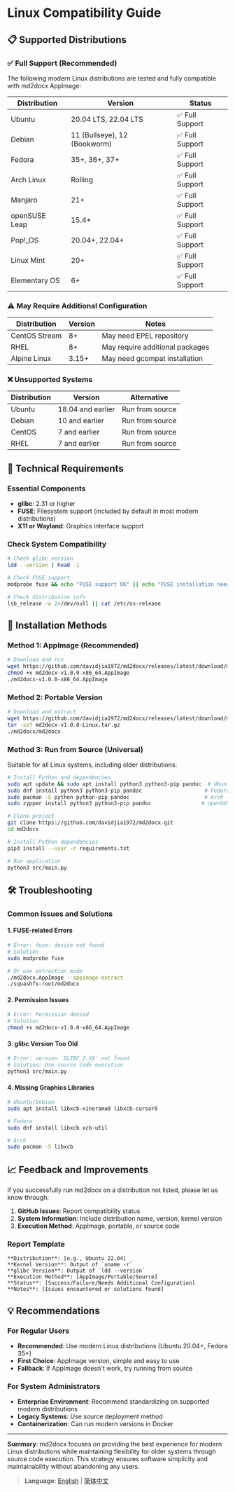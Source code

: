# Linux Compatibility Guide

## 📋 Supported Distributions

### ✅ Full Support (Recommended)
The following modern Linux distributions are tested and fully compatible with md2docx AppImage:

| Distribution | Version | Status |
|--------------|---------|---------|
| Ubuntu | 20.04 LTS, 22.04 LTS | ✅ Full Support |
| Debian | 11 (Bullseye), 12 (Bookworm) | ✅ Full Support |
| Fedora | 35+, 36+, 37+ | ✅ Full Support |
| Arch Linux | Rolling | ✅ Full Support |
| Manjaro | 21+ | ✅ Full Support |
| openSUSE Leap | 15.4+ | ✅ Full Support |
| Pop!_OS | 20.04+, 22.04+ | ✅ Full Support |
| Linux Mint | 20+ | ✅ Full Support |
| Elementary OS | 6+ | ✅ Full Support |

### ⚠️ May Require Additional Configuration
| Distribution | Version | Notes |
|--------------|---------|-------|
| CentOS Stream | 8+ | May need EPEL repository |
| RHEL | 8+ | May require additional packages |
| Alpine Linux | 3.15+ | May need gcompat installation |

### ❌ Unsupported Systems
| Distribution | Version | Alternative |
|--------------|---------|-------------|
| Ubuntu | 18.04 and earlier | Run from source |
| Debian | 10 and earlier | Run from source |
| CentOS | 7 and earlier | Run from source |
| RHEL | 7 and earlier | Run from source |

## 🔧 Technical Requirements

### Essential Components
- **glibc**: 2.31 or higher
- **FUSE**: Filesystem support (included by default in most modern distributions)
- **X11 or Wayland**: Graphics interface support

### Check System Compatibility
```bash
# Check glibc version
ldd --version | head -1

# Check FUSE support
modprobe fuse && echo "FUSE support OK" || echo "FUSE installation needed"

# Check distribution info
lsb_release -a 2>/dev/null || cat /etc/os-release
```

## 🚀 Installation Methods

### Method 1: AppImage (Recommended)
```bash
# Download and run
wget https://github.com/davidjia1972/md2docx/releases/latest/download/md2docx-v1.0.0-x86_64.AppImage
chmod +x md2docx-v1.0.0-x86_64.AppImage
./md2docx-v1.0.0-x86_64.AppImage
```

### Method 2: Portable Version
```bash
# Download and extract
wget https://github.com/davidjia1972/md2docx/releases/latest/download/md2docx-v1.0.0-Linux.tar.gz
tar -xzf md2docx-v1.0.0-Linux.tar.gz
./md2docx/md2docx
```

### Method 3: Run from Source (Universal)
Suitable for all Linux systems, including older distributions:

```bash
# Install Python and dependencies
sudo apt update && sudo apt install python3 python3-pip pandoc  # Ubuntu/Debian
sudo dnf install python3 python3-pip pandoc                    # Fedora
sudo pacman -S python python-pip pandoc                        # Arch
sudo zypper install python3 python3-pip pandoc                # openSUSE

# Clone project
git clone https://github.com/davidjia1972/md2docx.git
cd md2docx

# Install Python dependencies
pip3 install --user -r requirements.txt

# Run application
python3 src/main.py
```

## 🛠️ Troubleshooting

### Common Issues and Solutions

#### 1. FUSE-related Errors
```bash
# Error: fuse: device not found
# Solution
sudo modprobe fuse

# Or use extraction mode
./md2docx.AppImage --appimage-extract
./squashfs-root/md2docx
```

#### 2. Permission Issues
```bash
# Error: Permission denied
# Solution
chmod +x md2docx-v1.0.0-x86_64.AppImage
```

#### 3. glibc Version Too Old
```bash
# Error: version `GLIBC_2.XX' not found
# Solution: Use source code execution
python3 src/main.py
```

#### 4. Missing Graphics Libraries
```bash
# Ubuntu/Debian
sudo apt install libxcb-xinerama0 libxcb-cursor0

# Fedora
sudo dnf install libxcb xcb-util

# Arch
sudo pacman -S libxcb
```

## 📈 Feedback and Improvements

If you successfully run md2docx on a distribution not listed, please let us know through:

1. **GitHub Issues**: Report compatibility status
2. **System Information**: Include distribution name, version, kernel version
3. **Execution Method**: AppImage, portable, or source code

### Report Template
```
**Distribution**: [e.g., Ubuntu 22.04]
**Kernel Version**: Output of `uname -r`
**glibc Version**: Output of `ldd --version`
**Execution Method**: [AppImage/Portable/Source]
**Status**: [Success/Failure/Needs Additional Configuration]
**Notes**: [Issues encountered or solutions found]
```

## 💡 Recommendations

### For Regular Users
- **Recommended**: Use modern Linux distributions (Ubuntu 20.04+, Fedora 35+)
- **First Choice**: AppImage version, simple and easy to use
- **Fallback**: If AppImage doesn't work, try running from source

### For System Administrators
- **Enterprise Environment**: Recommend standardizing on supported modern distributions
- **Legacy Systems**: Use source deployment method
- **Containerization**: Can run modern versions in Docker

---

**Summary**: md2docx focuses on providing the best experience for modern Linux distributions while maintaining flexibility for older systems through source code execution. This strategy ensures software simplicity and maintainability without abandoning any users.

> **Language**: [English](LINUX_COMPATIBILITY.md) | [简体中文](LINUX_COMPATIBILITY_zh_CN.md)